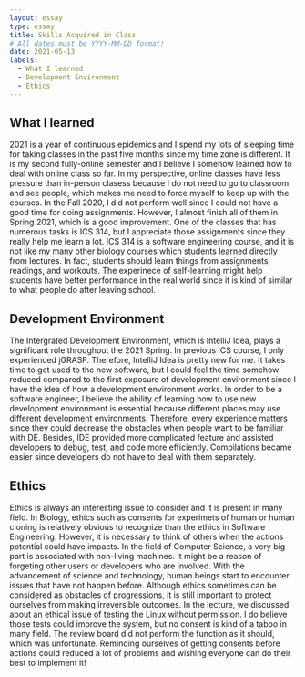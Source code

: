 ```yaml
---
layout: essay
type: essay
title: Skills Acquired in Class
# All dates must be YYYY-MM-DD format!
date: 2021-05-13
labels:
  - What I learned
  - Development Environment
  - Ethics
---
```


## What I learned

2021 is a year of continuous epidemics and I spend my lots of sleeping time for taking classes in the past five months since my time zone is different. It is my second fully-online semester and I believe I somehow learned how to deal with online class so far. In my perspective, online classes have less pressure than in-person clasess because I do not need to go to classroom and see people, which makes me need to force myself to keep up with the courses. In the Fall 2020, I did not perform well since I could not have a good time for doing assignments. However, I almost finish all of them in Spring 2021, which is a good improvement. One of the classes that has numerous tasks is ICS 314, but I appreciate those assignments since they really help me learn a lot. ICS 314 is a software engineering course, and it is not like my many other biology courses which students learned directly from lectures. In fact, students should learn things from assignments, readings, and workouts. The experinece of self-learning might help students have better performance in the real world since it is kind of similar to what people do after leaving school.

## Development Environment

The Intergrated Development Environment, which is IntelliJ Idea, plays a significant role throughout the 2021 Spring. In previous ICS course, I only experienced jGRASP. Therefore, IntelliJ Idea is pretty new for me. It takes time to get used to the new software, but I could feel the time somehow reduced compared to the first exposure of development environment since I have the idea of how a development environment works. In order to be a software engineer, I believe the ability of learning how to use new development environment is essential because different places may use different development environments. Therefore, every experience matters since they could decrease the obstacles when people want to be familiar with DE. Besides, IDE provided more complicated feature and assisted developers to debug, test, and code more efficiently. Compilations became easier since developers do not have to deal with them separately.

## Ethics

Ethics is always an interesting issue to consider and it is present in many field. In Biology, ethics such as consents for experimets of human or human cloning is relatively obvious to recognize than the ethics in Software Engineering. However, it is necessary to think of others when the actions potential could have impacts. In the field of Computer Science, a very big part is associated with non-living machines. It might be a reason of forgeting other users or developers who are involved. With the advancement of science and technology, human beings start to encounter issues that have not happen before. Although ethics sometimes can be considered as obstacles of progressions, it is still important to protect ourselves from making irreversible outcomes. In the lecture, we discussed about an ethical issue of testing the Linux without permission. I do believe those tests could improve the system, but no consent is kind of a taboo in many field. The review board did not perform the function as it should, which was unfortunate. Reminding ourselves of getting consents before actions could reduced a lot of problems and wishing everyone can do their best to implement it!
